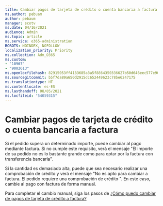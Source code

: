 ```yaml
---
title: Cambiar pagos de tarjeta de crédito o cuenta bancaria a factura
ms.author: pebuam
author: pebaum
manager: scotv
ms.date: 04/16/2021
audience: Admin
ms.topic: article
ms.service: o365-administration
ROBOTS: NOINDEX, NOFOLLOW
localization_priority: Priority
ms.collection: Adm_O365
ms.custom:
- "10967"
- "9002613"
ms.openlocfilehash: 82915053ff4133685a8a5f8864350336627b50d646eec577e9077cdd6fdfee5c
ms.sourcegitcommit: b5f7da89a650d2915dc652449623c78be6247175
ms.translationtype: HT
ms.contentlocale: es-ES
ms.lasthandoff: 08/05/2021
ms.locfileid: "54059315"
---
```

# <a name="change-from-credit-card-or-bank-account-payments-to-invoice"></a>Cambiar pagos de tarjeta de crédito o cuenta bancaria a factura

Si el pedido supera un determinado importe, puede cambiar al pago mediante factura. Si no cumple este requisito, verá el mensaje "El importe de su pedido no es lo bastante grande como para optar por la factura con transferencia bancaria". 

Si la cantidad es demasiado alta, puede que sea necesario realizar una comprobación de crédito y verá el mensaje "No es apto para cambiar a factura. El pedido requiere una comprobación de crédito ". En este caso, cambie al pago con factura de forma manual. 

Para completar el cambio manual, siga los pasos de [¿Cómo puedo cambiar de pagos de tarjeta de crédito a factura?](https://docs.microsoft.com/alchemyinsights/how-do-i-change-from-credit-card-payments-to-invoice)